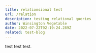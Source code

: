 ```yaml
---
title: relationsional test
url: /relation
description: testing relational queries
author: Winsington Vegetable
date: 2022-07-22T02:19:24.289Z
related: test-blog
---
```

test test test.